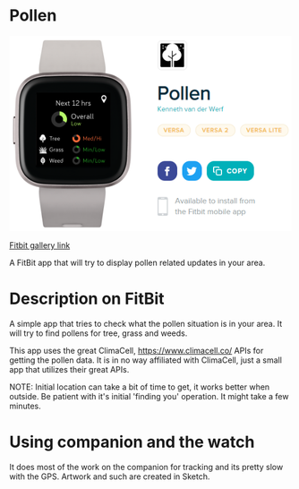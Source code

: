 # Pollen

![Pollen screenshot](https://raw.githubusercontent.com/kfwerf/pollen/9c6e71c22c088aab3220b42ecdced59ba72b7325/resources/appshot.png)

[Fitbit gallery link](https://gallery.fitbit.com/details/0aca251a-b8cc-42a2-9b9a-294d6a2d6f93)

A FitBit app that will try to display pollen related updates in your area.

# Description on FitBit
A simple app that tries to check what the pollen situation is in your area. It will try to find pollens for tree, grass and weeds.

This app uses the great ClimaCell, https://www.climacell.co/ APIs for getting the pollen data. It is in no way affiliated with ClimaCell, just a small app that utilizes their great APIs.

NOTE: Initial location can take a bit of time to get, it works better when outside. Be patient with it's initial 'finding you' operation. It might take a few minutes.

# Using companion and the watch
It does most of the work on the companion for tracking and its pretty slow with the GPS. Artwork and such are created in Sketch.


